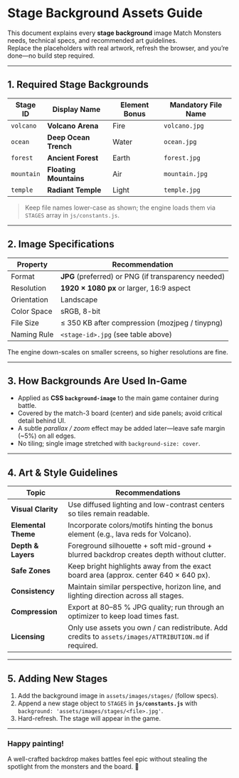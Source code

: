 # Stage Background Assets Guide

This document explains every **stage background** image Match Monsters needs, technical specs, and recommended art guidelines.  
Replace the placeholders with real artwork, refresh the browser, and you’re done—no build step required.

---

## 1. Required Stage Backgrounds

| Stage ID | Display Name         | Element Bonus | Mandatory File Name |
|----------|----------------------|---------------|---------------------|
| `volcano`  | **Volcano Arena**       | Fire   | `volcano.jpg` |
| `ocean`    | **Deep Ocean Trench**   | Water  | `ocean.jpg`   |
| `forest`   | **Ancient Forest**      | Earth  | `forest.jpg`  |
| `mountain` | **Floating Mountains**  | Air    | `mountain.jpg`|
| `temple`   | **Radiant Temple**      | Light  | `temple.jpg`  |

> Keep file names lower-case as shown; the engine loads them via `STAGES` array in `js/constants.js`.

---

## 2. Image Specifications

| Property        | Recommendation                                      |
|-----------------|------------------------------------------------------|
| Format          | **JPG** (preferred) or PNG (if transparency needed) |
| Resolution      | **1920 × 1080 px** or larger, 16:9 aspect            |
| Orientation     | Landscape                                           |
| Color Space     | sRGB, 8-bit                                         |
| File Size       | ≤ 350 KB after compression (mozjpeg / tinypng)       |
| Naming Rule     | `<stage-id>.jpg` (see table above)                  |

The engine down-scales on smaller screens, so higher resolutions are fine.

---

## 3. How Backgrounds Are Used In-Game

* Applied as **CSS `background-image`** to the main game container during battle.  
* Covered by the match-3 board (center) and side panels; avoid critical detail behind UI.  
* A subtle *parallax / zoom* effect may be added later—leave safe margin (~5%) on all edges.  
* No tiling; single image stretched with `background-size: cover`.

---

## 4. Art & Style Guidelines

| Topic                 | Recommendations |
|-----------------------|-----------------|
| **Visual Clarity**    | Use diffused lighting and low-contrast centers so tiles remain readable. |
| **Elemental Theme**   | Incorporate colors/motifs hinting the bonus element (e.g., lava reds for Volcano). |
| **Depth & Layers**    | Foreground silhouette + soft mid-ground + blurred backdrop creates depth without clutter. |
| **Safe Zones**        | Keep bright highlights away from the exact board area (approx. center 640 × 640 px). |
| **Consistency**       | Maintain similar perspective, horizon line, and lighting direction across all stages. |
| **Compression**       | Export at 80–85 % JPG quality; run through an optimizer to keep load times fast. |
| **Licensing**         | Only use assets you own / can redistribute. Add credits to `assets/images/ATTRIBUTION.md` if required. |

---

## 5. Adding New Stages

1. Add the background image in `assets/images/stages/` (follow specs).  
2. Append a new stage object to `STAGES` in **`js/constants.js`** with `background: 'assets/images/stages/<file>.jpg'`.  
3. Hard-refresh. The stage will appear in the game.

---

### Happy painting!  
A well-crafted backdrop makes battles feel epic without stealing the spotlight from the monsters and the board. 🎨
